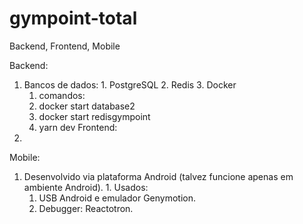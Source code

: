 # gympoint-total
Backend, Frontend, Mobile

Backend:
  1. Bancos de dados:
    1. PostgreSQL
    2. Redis
    3. Docker
      1. comandos: 
        1. docker start database2
        2. docker start redisgympoint
        3. yarn dev
Frontend:
  1. 
Mobile: 
  1. Desenvolvido via plataforma Android (talvez funcione apenas em ambiente Android).
    1. Usados: 
      1. USB Android e emulador Genymotion.
      2. Debugger: Reactotron.

